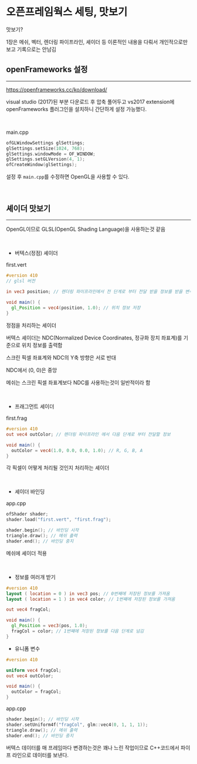 # 오픈프레임웍스 세팅, 맛보기

맛보기?

1장은 메쉬, 벡터, 렌더링 파이프라인, 셰이더 등 이론적인 내용을 다뤄서 개인적으로만 보고 기록으로는 안남김

## openFrameworks 설정
---
https://openframeworks.cc/ko/download/

visual studio (2017)된 부분 다운로드 후 압축 풀어두고 vs2017 extension에 openFrameworks 플러그인을 설치하니 간단하게 설정 가능했다.

</br>

main.cpp

```cpp
ofGLWindowSettings glSettings;
glSettings.setSize(1024, 768);
glSettings.windowMode = OF_WINDOW;
glSettings.setGLVersion(4, 1);
ofCreateWindow(glSettings);
```
설정 후 <code>main.cpp</code>를 수정하면 OpenGL을 사용할 수 있다.

</br>

## 셰이더 맛보기
---
OpenGL이므로 GLSL(OpenGL Shading Language)을 사용하는것 같음

</br>

* 버텍스(정점) 셰이더

first.vert

```glsl
#version 410
// glsl 버전

in vec3 position; // 렌더링 파이프라인에서 전 단계로 부터 전달 받을 정보를 받을 변수
 
void main() {
  gl_Position = vec4(position, 1.0); // 위치 정보 저장
}
```
정점을 처리하는 셰이더

버텍스 셰이더는 NDC(Normalized Device Coordinates, 정규화 장치 좌표계)를 기준으로 위치 정보를 출력함

스크린 픽셀 좌표계와 NDC의 Y축 방향은 서로 반대

NDC에서 (0, 0)은 중앙

메쉬는 스크린 픽셀 좌표계보다 NDC를 사용하는것이 일반적이라 함

</br>

* 프래그먼트 셰이더

first.frag
```glsl
#version 410
out vec4 outColor; // 렌더링 파이프라인 에서 다음 단계로 부터 전달할 정보

void main() {
  outColor = vec4(1.0, 0.0, 0.0, 1.0); // R, G, B, A
}
```
각 픽셀이 어떻게 처리될 것인지 처리하는 셰이더

</br>

* 셰이더 바인딩

app.cpp
```cpp
ofShader shader;
shader.load("first.vert", "first.frag");

shader.begin(); // 바인딩 시작
triangle.draw(); // 메쉬 출력
shader.end(); // 바인딩 중지
```
메쉬에 셰이더 적용

</br>

* 정보를 여러개 받기
```glsl
#version 410
layout ( location = 0 ) in vec3 pos; // 0번째에 저장된 정보를 가져옴
layout ( location = 1 ) in vec4 color; // 1번째에 저장된 정보를 가져옴

out vec4 fragCol;

void main() {
  gl_Position = vec3(pos, 1.0);
  fragCol = color; // 1번째에 저장된 정보를 다음 단계로 넘김
}
```

* 유니폼 변수
```glsl
#version 410

uniform vec4 fragCol;
out vec4 outColor;

void main() {
  outColor = fragCol;
}
```

app.cpp
```cpp
shader.begin(); // 바인딩 시작
shader.setUniform4f("fragCol", glm::vec4(0, 1, 1, 1));
triangle.draw(); // 메쉬 출력
shader.end(); // 바인딩 중지
```
버텍스 데이터를 매 프레임마다 변경하는것은 꽤나 느린 작업이므로 C++코드에서 파이프 라인으로 데이터를 보낸다.